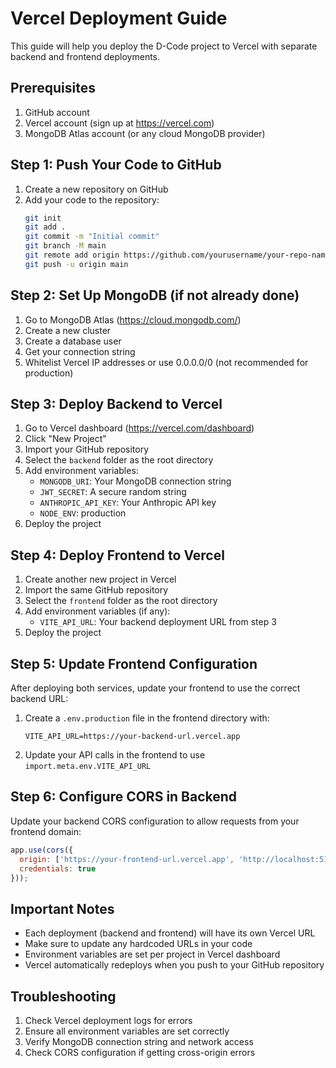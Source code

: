 # Vercel Deployment Guide

This guide will help you deploy the D-Code project to Vercel with separate backend and frontend deployments.

## Prerequisites

1. GitHub account
2. Vercel account (sign up at https://vercel.com)
3. MongoDB Atlas account (or any cloud MongoDB provider)

## Step 1: Push Your Code to GitHub

1. Create a new repository on GitHub
2. Add your code to the repository:
   ```bash
   git init
   git add .
   git commit -m "Initial commit"
   git branch -M main
   git remote add origin https://github.com/yourusername/your-repo-name.git
   git push -u origin main
   ```

## Step 2: Set Up MongoDB (if not already done)

1. Go to MongoDB Atlas (https://cloud.mongodb.com/)
2. Create a new cluster
3. Create a database user
4. Get your connection string
5. Whitelist Vercel IP addresses or use 0.0.0.0/0 (not recommended for production)

## Step 3: Deploy Backend to Vercel

1. Go to Vercel dashboard (https://vercel.com/dashboard)
2. Click "New Project"
3. Import your GitHub repository
4. Select the `backend` folder as the root directory
5. Add environment variables:
   - `MONGODB_URI`: Your MongoDB connection string
   - `JWT_SECRET`: A secure random string
   - `ANTHROPIC_API_KEY`: Your Anthropic API key
   - `NODE_ENV`: production
6. Deploy the project

## Step 4: Deploy Frontend to Vercel

1. Create another new project in Vercel
2. Import the same GitHub repository
3. Select the `frontend` folder as the root directory
4. Add environment variables (if any):
   - `VITE_API_URL`: Your backend deployment URL from step 3
5. Deploy the project

## Step 5: Update Frontend Configuration

After deploying both services, update your frontend to use the correct backend URL:

1. Create a `.env.production` file in the frontend directory with:
   ```
   VITE_API_URL=https://your-backend-url.vercel.app
   ```
2. Update your API calls in the frontend to use `import.meta.env.VITE_API_URL`

## Step 6: Configure CORS in Backend

Update your backend CORS configuration to allow requests from your frontend domain:

```javascript
app.use(cors({
  origin: ['https://your-frontend-url.vercel.app', 'http://localhost:5173'],
  credentials: true
}));
```

## Important Notes

- Each deployment (backend and frontend) will have its own Vercel URL
- Make sure to update any hardcoded URLs in your code
- Environment variables are set per project in Vercel dashboard
- Vercel automatically redeploys when you push to your GitHub repository

## Troubleshooting

1. Check Vercel deployment logs for errors
2. Ensure all environment variables are set correctly
3. Verify MongoDB connection string and network access
4. Check CORS configuration if getting cross-origin errors
